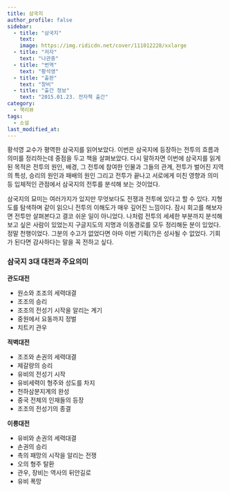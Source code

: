 ```yaml
---
title: 삼국지
author_profile: false
sidebar:
  - title: "삼국지"
    text:
    image: https://img.ridicdn.net/cover/111012228/xxlarge
  - title: "저자"
    text: "나관중"
  - title: "번역"
    text: "황석영"
  - title: "출판"
    text: "창비"
  - title: "출간 정보"
    text: "2015.01.23. 전자책 출간"
category:
  - 책리뷰
tags:
  - 소설
last_modified_at:
---
```


황석영 교수가 평역한 삼국지를 읽어보았다. 이번은 삼국지에 등장하는 전투의 흐름과 의미를 정리하는데 중점을 두고 책을 살펴보았다. 다시 말하자면 이번에 삼국지를 읽게된 목적은 전투의 원인, 배경, 그 전투에 참여한 인물과 그들의 관계, 전투가 벌어진 지역의 특성, 승리의 원인과 패배의 원인 그리고 전투가 끝나고 서로에게 미친 영향과 의미 등 입체적인 관점에서 삼국지의 전투를 분석해 보는 것이었다.

삼국지의 묘미는 여러가지가 있지만 무엇보다도 전쟁과 전투에 있다고 할 수 있다. 지형도를 탐색하며 같이 읽으니 전투의 이해도가 매우 깊어진 느낌이다. 잠시 회고를 해보자면 전투만 살펴본다고 결코 쉬운 일이 아니었다. 나처럼 전투의 세세한 부분까지 분석해 보고 싶은 사람이 있었는지 구글지도의 지명과 이동경로를 모두 정리해둔 분이 있었다. 정말 천행이었다. 그분의 수고가 없었다면 아마 이번 기획(?)은 성사될 수 없었다. 기회가 된다면 감사하다는 말을 꼭 전하고 싶다.

### 삼국지 3대 대전과 주요의미

**관도대전**

- 원소와 조조의 세력대결
- 조조의 승리
- 조조의 전성기 시작을 알리는 계기
- 중원에서 요동까지 정벌
- 치트키 관우

**적벽대전**

- 조조와 손권의 세력대결
- 제갈량의 승리
- 유비의 전성기 시작
- 유비세력이 형주와 성도를 차지
- 천하삼분지계의 완성
- 중국 전체의 인재들의 등장
- 조조의 전성기의 종결

**이릉대전**

- 유비와 손권의 세력대결
- 손권의 승리
- 촉의 패망의 시작을 알리는 전쟁
- 오의 형주 탈환
- 관우, 장비는 역사의 뒤안길로
- 유비 폭망

